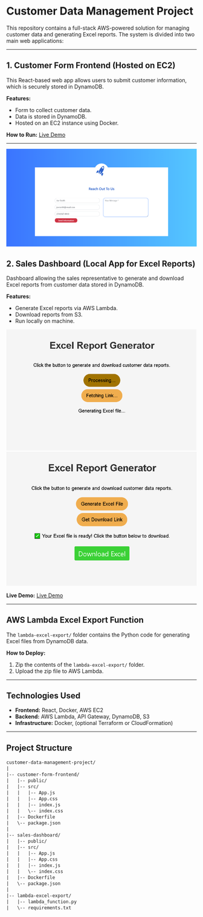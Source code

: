 # Customer Data Management Project

This repository contains a full-stack AWS-powered solution for managing customer data and generating Excel reports. The system is divided into two main web applications:

---

## 1. Customer Form Frontend (Hosted on EC2)

This React-based web app allows users to submit customer information, which is securely stored in DynamoDB.

**Features:**
- Form to collect customer data.
- Data is stored in DynamoDB.
- Hosted on an EC2 instance using Docker.

**How to Run:**
[Live Demo](http://54.157.238.221:8080/)

---

![Customer Frontend](customer-form-frontend/customer.png)


## 2. Sales Dashboard (Local App for Excel Reports)

Dashboard allowing the sales representative to generate and download Excel reports from customer data stored in DynamoDB.

**Features:**
- Generate Excel reports via AWS Lambda.
- Download reports from S3.
- Run locally on machine.

![Sales Dashboard](sales-dashboard/Generate.png)
![Sales Download](sales-dashboard/Download.png)

**Live Demo:**
[Live Demo](http://54.157.238.221:8080/)

---

## AWS Lambda Excel Export Function

The `lambda-excel-export/` folder contains the Python code for generating Excel files from DynamoDB data.

**How to Deploy:**
1. Zip the contents of the `lambda-excel-export/` folder.
2. Upload the zip file to AWS Lambda.

---

## Technologies Used

- **Frontend:** React, Docker, AWS EC2
- **Backend:** AWS Lambda, API Gateway, DynamoDB, S3
- **Infrastructure:** Docker, (optional Terraform or CloudFormation)

---

## Project Structure

```
customer-data-management-project/
|
|-- customer-form-frontend/       
|   |-- public/                  
|   |-- src/                      
|   |   |-- App.js               
|   |   |-- App.css           
|   |   |-- index.js       
|   |   \-- index.css             
|   |-- Dockerfile            
|   \-- package.json          
|
|-- sales-dashboard/           
|   |-- public/                  
|   |-- src/                  
|   |   |-- App.js       
|   |   |-- App.css           
|   |   |-- index.js          
|   |   \-- index.css              
|   |-- Dockerfile              
|   \-- package.json        
|
|-- lambda-excel-export/        
|   |-- lambda_function.py        
|   \-- requirements.txt           
```

